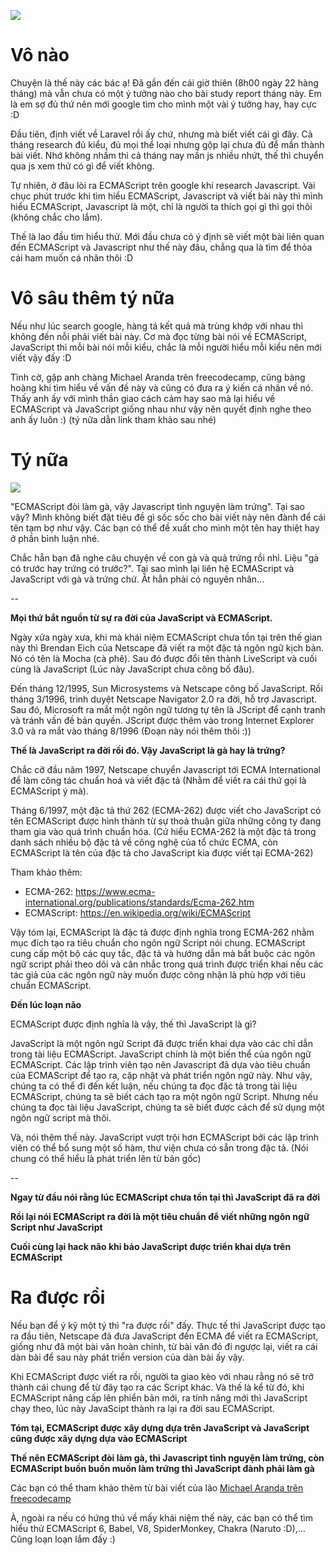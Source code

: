 ![](https://images.viblo.asia/a7297fa4-4e52-4147-a83f-e446c2617a2a.jpg)
# Vô nào
Chuyện là thế này các bác ạ! Đã gần đến cái giờ thiên (8h00 ngày 22 hàng tháng) mà vẫn chưa có một ý tưởng nào cho bài study report tháng này. Em là em sợ đủ thứ nên mới google tìm cho mình một vài ý tưởng hay, hay cực :D

Đầu tiên, định viết về Laravel rồi ấy chứ, nhưng mà biết viết cái gì đây. Cả tháng research đủ kiểu, đủ mọi thể loại nhưng gộp lại chưa đủ để mần thành bài viết. Nhớ không nhầm thì cả tháng nay mần js nhiều nhứt, thế thì chuyển qua js xem thử có gì để viết không.

Tự nhiên, ở đâu lòi ra ECMAScript trên google khi research Javascript. Vài chục phút trước khi tìm hiểu ECMAScript, Javascript và viết bài này thì mình hiểu ECMAScript, Javascript là một, chỉ là người ta thích gọi gì thì gọi thôi (không chắc cho lắm).

Thế là lao đầu tìm hiểu thử. Mới đầu chưa có ý định sẽ viết một bài liên quan đến ECMAScript và Javascript như thế này đâu, chẳng qua là tìm để thỏa cái ham muốn cá nhân thôi :D

# Vô sâu thêm tý nữa
Nếu như lúc search google, hàng tá kết quả mà trùng khớp với nhau thì không đến nỗi phải viết bài này. Cơ mà đọc từng bài nói về ECMAScript, JavaScript thì mỗi bài nói mỗi kiểu, chắc là mỗi người hiểu mỗi kiểu nên mới viết vậy đấy :D

Tình cờ, gặp anh chàng Michael Aranda trên freecodecamp, cũng bàng hoàng khi tìm hiểu về vấn đề này và cũng có đưa ra ý kiến cá nhân về nó. Thấy anh ấy với mình thần giao cách cảm hay sao mà lại hiểu về ECMAScript và JavaScript giống nhau như vậy nên quyết định nghe theo anh ấy luôn :) (tý nữa dẫn link tham khảo sau nhé)
# Tý nữa
![](https://images.viblo.asia/24a60ba1-05c1-4f30-8a57-0c186e197983.jpg)

"ECMAScript đòi làm gà, vậy Javascript tình nguyện làm trứng". Tại sao vậy? Mình không biết đặt tiêu đề gì sốc sốc cho bài viết này nên đành để cái tên tạm bợ như vậy. Các bạn có thể đề xuất cho mình một tên hay thiệt hay ở phần bình luận nhé.

Chắc hẳn bạn đã nghe câu chuyện về con gà và quả trứng rồi nhỉ. Liệu "gà có trước hay trứng có trước?". Tại sao mình lại liên hệ ECMAScript và JavaScript với gà và trứng chứ. Ắt hẳn phải có nguyên nhân...

--

**Mọi thứ bắt nguồn từ sự ra đời của JavaScript và ECMAScript.**

Ngày xửa ngày xưa, khi mà khái niệm ECMAScript chưa tồn tại trên thế gian này thì Brendan Eich của Netscape đã viết ra một đặc tả ngôn ngữ kịch bản. Nó có tên là Mocha (cà phê). Sau đó được đổi tên thành LiveScript và cuối cùng là JavaScript (Lúc này JavaScript chưa công bố đâu).

Đến tháng 12/1995, Sun Microsystems và Netscape công bố JavaScript. Rồi tháng 3/1996, trình duyệt Netscape Navigator 2.0 ra đời, hỗ trợ Javascript. Sau đó, Microsoft ra mắt một ngôn ngữ tương tự tên là JScript để cạnh tranh và tránh vấn đề bản quyền. JScript được thêm vào trong Internet Explorer 3.0 và ra mắt vào tháng 8/1996 (Đoạn này nói thêm thôi :))

**Thế là JavaScript ra đời rồi đó. Vậy JavaScript là gà hay là trứng?**

Chắc cỡ đầu năm 1997, Netscape chuyển Javascript tới ECMA International để làm công tác chuẩn hoá và viết đặc tả (Nhằm để viết ra cái thứ gọi là ECMAScript ý mà).

Tháng 6/1997, một đặc tả thứ 262 (ECMA-262) được viết cho JavaScript có tên ECMAScript được hình thành từ sự thoả thuận giữa những công ty đang tham gia vào quá trình chuẩn hóa. (Cứ hiểu ECMA-262 là một đặc tả trong danh sách nhiều bộ đặc tả về công nghệ của tổ chức ECMA, còn ECMAScript là tên của đặc tả cho JavaScript kia được viết tại ECMA-262)

Tham khảo thêm:
+ ECMA-262: https://www.ecma-international.org/publications/standards/Ecma-262.htm
+ ECMAScript: https://en.wikipedia.org/wiki/ECMAScript

Vậy tóm lại, ECMAScript là đặc tả được định nghĩa trong ECMA-262 nhằm mục đích tạo ra tiêu chuẩn cho ngôn ngữ Script nói chung. ECMAScript cung cấp một bộ các quy tắc, đặc tả và hướng dẫn mà bắt buộc các ngôn ngữ script phải theo dõi và cân nhắc trong quá trình được triển khai nếu các tác giả của các ngôn ngữ này muốn được công nhận là phù hợp với tiêu chuẩn ECMAScript.

**Đến lúc loạn não**

ECMAScript được định nghĩa là vậy, thế thì JavaScript là gì?

JavaScript là một ngôn ngữ Script đã được triển khai dựa vào các chỉ dẫn trong tài liệu ECMAScript. JavaScript chính là một biến thể của ngôn ngữ ECMAScript. Các lập trình viên tạo nên Javascript đã dựa vào tiêu chuẩn của ECMAScript để tạo ra, cập nhật và phát triển ngôn ngữ này. Như vậy, chúng ta có thể đi đến kết luận, nếu chúng ta đọc đặc tả trong tài liệu ECMAScript, chúng ta sẽ biết cách tạo ra một ngôn ngữ Script. Nhưng nếu chúng ta đọc tài liệu JavaScript, chúng ta sẽ biết được cách để sử dụng một ngôn ngữ script mà thôi.

Và, nói thêm thế này. JavaScript vượt trội hơn ECMAScript bởi các lập trình viên có thể bổ sung một số hàm, thư viện chưa có sẵn trong đặc tả. (Nói chung có thể hiểu là phát triển lên từ bản gốc)

--

**Ngay từ đầu nói rằng lúc ECMAScript chưa tồn tại thì JavaScript đã ra đời**

**Rồi lại nói ECMAScript ra đời là một tiêu chuẩn để viết những ngôn ngữ Script như JavaScript**

**Cuối cùng lại hack não khi bảo JavaScript được triển khai dựa trên ECMAScript**

# Ra được rồi
Nếu bạn để ý kỹ một tý thì "ra được rồi" đấy. Thực tế thì JavaScript được tạo ra đầu tiên, Netscape đã đưa JavaScript đến ECMA để viết ra ECMAScript, giống như đã một bài văn hoàn chỉnh, từ bài văn đó đi ngược lại, viết ra cái dàn bài để sau này phát triển version của dàn bài ấy vậy.

Khi ECMAScript được viết ra rồi, người ta giao kèo với nhau rằng nó sẽ trở thành cái chung để từ đây tạo ra các Script khác. Và thế là kể từ đó, khi ECMAScript nâng cấp lên phiển bản mới, ra tính năng mới thì JavaScript chạy theo, lúc này JavaScipt thành ra lại ra đời sau ECMAScript.

**Tóm tại, ECMAScript được xây dựng dựa trên JavaScript và JavaScript cũng được xây dựng dựa vào ECMAScript**

**Thế nên ECMAScript đòi làm gà, thì Javascript tình nguyện làm trứng, còn ECMAScript buồn buồn muốn làm trứng thì JavaScript đành phải làm gà**

Các bạn có thể tham khảo thêm từ bài viết của lão [Michael Aranda trên freecodecamp](https://medium.freecodecamp.org/whats-the-difference-between-javascript-and-ecmascript-cba48c73a2b5)

À, ngoài ra nếu có hứng thú về mấy khái niệm thế này, các bạn có thể tìm hiểu thử ECMAScript 6, Babel, V8, SpiderMonkey, Chakra (Naruto :D),... Cũng loạn loạn lắm đấy :)